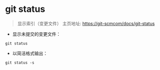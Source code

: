 # git status

> 显示索引（变更文件）
> 主页地址: <https://git-scmcom/docs/git-status>

- 显示未提交的变更文件：

`git status`

- 以简洁格式输出：

`git status -s`

[#]: contributors: ([李峰])